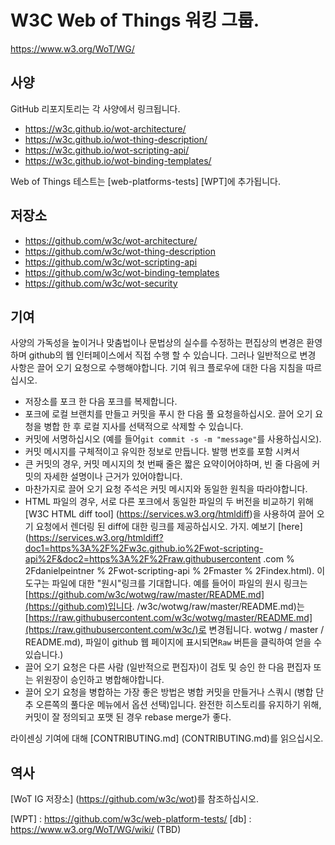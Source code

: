 # W3C Web of Things 워킹 그룹.

https://www.w3.org/WoT/WG/

## 사양

GitHub 리포지토리는 각 사양에서 링크됩니다.

* https://w3c.github.io/wot-architecture/
* https://w3c.github.io/wot-thing-description/
* https://w3c.github.io/wot-scripting-api/
* https://w3c.github.io/wot-binding-templates/

Web of Things 테스트는 [web-platforms-tests] [WPT]에 추가됩니다.

## 저장소

* https://github.com/w3c/wot-architecture/
* https://github.com/w3c/wot-thing-description
* https://github.com/w3c/wot-scripting-api
* https://github.com/w3c/wot-binding-templates
* https://github.com/w3c/wot-security

## 기여

사양의 가독성을 높이거나 맞춤법이나 문법상의 실수를 수정하는 편집상의 변경은 환영하며 github의 웹 인터페이스에서 직접 수행 할 수 있습니다.
그러나 일반적으로 변경 사항은 끌어 오기 요청으로 수행해야합니다. 기여 워크 플로우에 대한 다음 지침을 따르십시오.
- 저장소를 포크 한 다음 포크를 복제합니다.
- 포크에 로컬 브랜치를 만들고 커밋을 푸시 한 다음 풀 요청을하십시오. 끌어 오기 요청을 병합 한 후 로컬 지사를 선택적으로 삭제할 수 있습니다.
- 커밋에 서명하십시오 (예를 들어`git commit -s -m "message"`를 사용하십시오).
- 커밋 메시지를 구체적이고 유익한 정보로 만듭니다. 발행 번호를 포함 시켜서
- 큰 커밋의 경우, 커밋 메시지의 첫 번째 줄은 짧은 요약이어야하며, 빈 줄 다음에 커밋의 자세한 설명이나 근거가 있어야합니다.
- 마찬가지로 끌어 오기 요청 주석은 커밋 메시지와 동일한 원칙을 따라야합니다.
- HTML 파일의 경우, 서로 다른 포크에서 동일한 파일의 두 버전을 비교하기 위해 [W3C HTML diff tool] (https://services.w3.org/htmldiff)을 사용하여 끌어 오기 요청에서 렌더링 된 diff에 대한 링크를 제공하십시오. 가지. 예보기 [here] (https://services.w3.org/htmldiff?doc1=https%3A%2F%2Fw3c.github.io%2Fwot-scripting-api%2F&doc2=https%3A%2F%2Fraw.githubusercontent .com % 2Fdanielpeintner % 2Fwot-scripting-api % 2Fmaster % 2Findex.html).
이 도구는 파일에 대한 "원시"링크를 기대합니다. 예를 들어이 파일의 원시 링크는 [https://github.com/w3c/wotwg/raw/master/README.md](https://github.com)입니다. /w3c/wotwg/raw/master/README.md)는 [https://raw.githubusercontent.com/w3c/wotwg/master/README.md](https://raw.githubusercontent.com/w3c/)로 변경됩니다. wotwg / master / README.md), 파일이 github 웹 페이지에 표시되면`Raw` 버튼을 클릭하여 얻을 수 있습니다.)
- 끌어 오기 요청은 다른 사람 (일반적으로 편집자)이 검토 및 승인 한 다음 편집자 또는 위원장이 승인하고 병합해야합니다.
- 끌어 오기 요청을 병합하는 가장 좋은 방법은 병합 커밋을 만들거나 스쿼시 (병합 단추 오른쪽의 풀다운 메뉴에서 옵션 선택)입니다. 완전한 히스토리를 유지하기 위해, 커밋이 잘 정의되고 포맷 된 경우 rebase merge가 좋다.

라이센싱 기여에 대해 [CONTRIBUTING.md] (CONTRIBUTING.md)를 읽으십시오.

## 역사

[WoT IG 저장소] (https://github.com/w3c/wot)를 참조하십시오.

[WPT] : https://github.com/w3c/web-platform-tests/
[db] : https://www.w3.org/WoT/WG/wiki/ (TBD)
